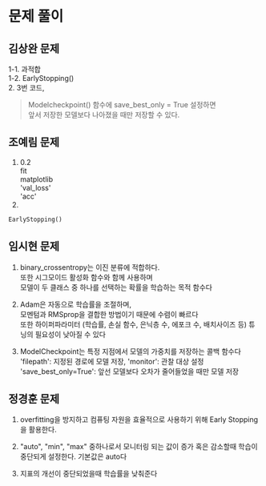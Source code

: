 # 문제 풀이

## 김상완 문제

1-1. 과적합    
1-2. EarlyStopping()      
2. 3번 코드,    
>Modelcheckpoint() 함수에 save_best_only = True 설정하면   
앞서 저장한 모델보다 나아졌을 때만 저장할 수 있다. 

## 조예림 문제
1. 0.2   
fit   
matplotlib   
'val_loss'   
'acc'
2.
```python
EarlyStopping()
```

## 임시현 문제
1.  binary_crossentropy는 이진 분류에 적합하다.   
또한 시그모이드 활성화 함수와 함께 사용하며   
모델이 두 클래스 중 하나를 선택하는 확률을 학습하는 목적 함수다    
  
2. Adam은 자동으로 학습률을 조절하며,   
모멘텀과 RMSprop을 결합한 방법이기 때문에 수렴이 빠르다   
또한 하이퍼파라미터 (학습률, 손실 함수, 은닉층 수, 에포크 수, 배치사이즈 등) 튜닝의 필요성이 낮아질 수 있다   

3. ModelCheckpoint는 특정 지점에서 모델의 가중치를 저장하는 콜백 함수다   
'filepath': 지정된 경로에 모델 저장, 'monitor': 관찰 대상 설정    'save_best_only=True': 앞선 모델보다 오차가 줄어들었을 때만 모델 저장   


## 정경훈 문제

1. overfitting을 방지하고 컴퓨팅 자원을 효율적으로 사용하기 위해 Early Stopping을 활용한다.   

2. "auto", "min", "max" 중하나로서 모니터링 되는 값이 증가 혹은 감소할때 학습이 중단되게 설정한다. 기본값은 auto다   

3. 지표의 개선이 중단되었을때 학습률을 낮춰준다   
